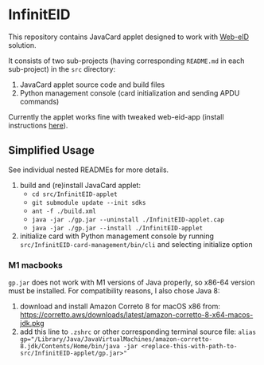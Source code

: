 # InfinitEID

This repository contains JavaCard applet designed to work with [Web-eID](https://web-eid.eu/) solution.

It consists of two sub-projects (having corresponding `README.md` in each sub-project) in the `src` directory:

1) JavaCard applet source code and build files
2) Python management console (card initialization and sending APDU commands)

Currently the applet works fine with tweaked web-eid-app (install instructions [here](https://github.com/Muzosh/libelectronic-id-with-InfinitEID)).

## Simplified Usage

See individual nested READMEs for more details.

1. build and (re)install JavaCard applet:
   * `cd src/InfinitEID-applet`
   * `git submodule update --init sdks`
   * `ant -f ./build.xml`
   * `java -jar ./gp.jar --uninstall ./InfinitEID-applet.cap`
   * `java -jar ./gp.jar --install ./InfinitEID-applet`
2. initialize card with Python management console by running `src/InfinitEID-card-management/bin/cli` and selecting initialize option

### M1 macbooks

`gp.jar` does not work with M1 versions of Java properly, so x86-64 version must be installed. For compatibility reasons, I also chose Java 8:

1. download and install Amazon Correto 8 for macOS x86 from: <https://corretto.aws/downloads/latest/amazon-corretto-8-x64-macos-jdk.pkg>
1. add this line to `.zshrc` or other corresponding terminal source file: `alias gp="/Library/Java/JavaVirtualMachines/amazon-corretto-8.jdk/Contents/Home/bin/java -jar <replace-this-with-path-to-src/InfinitEID-applet/gp.jar>"`
